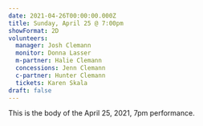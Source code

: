 ```yaml
---
date: 2021-04-26T00:00:00.000Z
title: Sunday, April 25 @ 7:00pm
showFormat: 2D
volunteers:
  manager: Josh Clemann
  monitor: Donna Lasser
  m-partner: Halie Clemann
  concessions: Jenn Clemann
  c-partner: Hunter Clemann
  tickets: Karen Skala
draft: false
---
```

This is the body of the April 25, 2021, 7pm performance.
